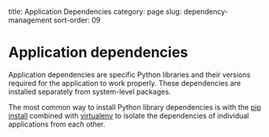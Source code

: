 title: Application Dependencies
category: page
slug: dependency-management
sort-order: 09


# Application dependencies
Application dependencies are specific Python libraries and their versions
required for the application to work properly. These dependencies are 
installed separately from system-level packages.

The most common way to install Python library dependencies is with 
the [pip install](http://www.pip-installer.org/en/latest/) combined
with [virtualenv](http://www.virtualenv.org/en/latest/) to isolate the
dependencies of individual applications from each other.


